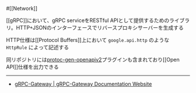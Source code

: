 #[[Network]]

[[gRPC]]において、gRPC serviceをRESTful APIとして提供するためのライブラリ。HTTP+JSONのインターフェースでリバースプロキシサーバーを生成する

HTTP仕様は[[Protocol Buffers]]上において `google.api.http` のような `HttpRule` によって記述する

同リポジトリには[protoc-gen-openapiv2](https://github.com/grpc-ecosystem/grpc-gateway/tree/main/protoc-gen-openapiv2)プラグインも含まれており[[Open API]]仕様を出力できる

---

- [gRPC-Gateway | gRPC-Gateway Documentation Website](https://grpc-ecosystem.github.io/grpc-gateway/)